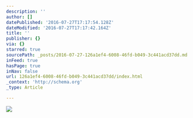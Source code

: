 ```yaml
---
description: ''
author: []
datePublished: '2016-07-27T17:17:54.128Z'
dateModified: '2016-07-27T17:17:42.164Z'
title: ''
publisher: {}
via: {}
starred: true
sourcePath: _posts/2016-07-27-126a1ef4-6008-46fd-b049-3c441acd37dd.md
inFeed: true
hasPage: true
inNav: false
url: 126a1ef4-6008-46fd-b049-3c441acd37dd/index.html
_context: 'http://schema.org'
_type: Article

---
```

![](https://the-grid-user-content.s3-us-west-2.amazonaws.com/99cad33e-3773-4e4a-8149-2dc149cc585e.jpg)